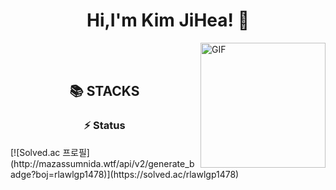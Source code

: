 
<h1 align="center"> Hi,I'm Kim JiHea! 👋 </h1>
<p>
<img align="right" alt="GIF" src="https://media.giphy.com/media/Cmr1OMJ2FN0B2/giphy.gif" width="200"/>
</p>

<br>
<br>

<div align=center><h2>📚 STACKS</h2></div> 

<div align=center><h3>⚡ Status</h3></div> 
[![Solved.ac
프로필](http://mazassumnida.wtf/api/v2/generate_badge?boj=rlawlgp1478)](https://solved.ac/rlawlgp1478)

<!--
**wanghoreng/wanghoreng** is a ✨ _special_ ✨ repository because its `README.md` (this file) appears on your GitHub profile.

Here are some ideas to get you started:

- 🔭 I’m currently working on ...
- 🌱 I’m currently learning ...
- 👯 I’m looking to collaborate on ...
- 🤔 I’m looking for help with ...
- 💬 Ask me about ...
- 📫 How to reach me: ...
- 😄 Pronouns: ...
- ⚡ Fun fact: ...
-->
